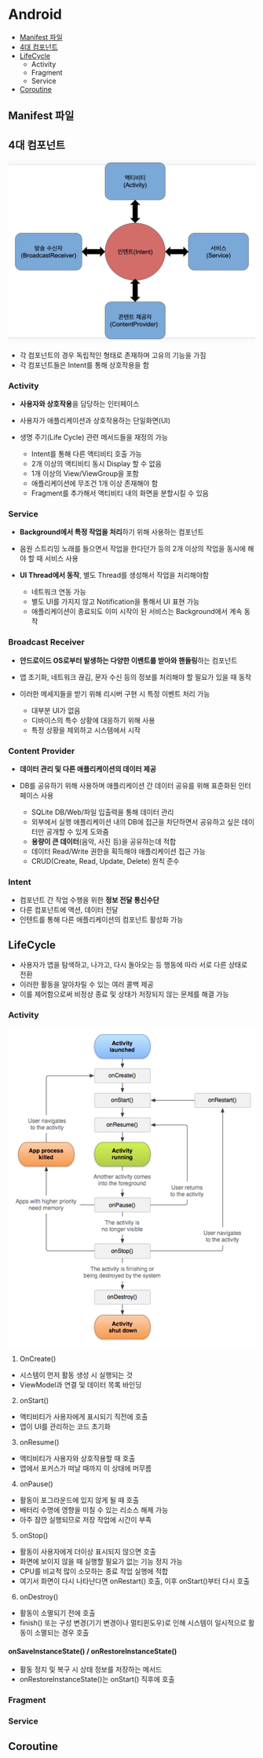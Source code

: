 # Android

- [Manifest 파일](#Manifest-파일)
- [4대 컴포넌트](#4대-컴포넌트)
- [LifeCycle](#LifeCycle)
  + Activity
  + Fragment
  + Service
- [Coroutine](Coroutine)


## Manifest 파일

## 4대 컴포넌트

![components](../image/android_components.png)

- 각 컴포넌트의 경우 독립적인 형태로 존재하며 고유의 기능을 가짐
- 각 컴포넌트들은 Intent를 통해 상호작용을 함

### Activity
- **사용자와 상호작용**을 담당하는 인터페이스
- 사용자가 애플리케이션과 상호작용하는 단일화면(UI)
- 생명 주기(Life Cycle) 관련 메서드들을 재정의 가능

  + Intent를 통해 다른 액티비티 호출 가능
  + 2개 이상의 액티비티 동시 Display 할 수 없음
  + 1개 이상의 View/ViewGroup을 포함
  + 애플리케이션에 무조건 1개 이상 존재해야 함
  + Fragment를 추가해서 액티비티 내의 화면을 분할시킬 수 있음

### Service
- **Background에서 특정 작업을 처리**하기 위해 사용하는 컴포넌트
- 음원 스트리밍 노래를 들으면서 작업을 한다던가 등의 2개 이상의 작업을 동시에 해야 할 때 서비스 사용
- **UI Thread에서 동작**, 별도 Thread를 생성해서 작업을 처리해야함

  + 네트워크 연동 가능
  + 별도 UI를 가지지 않고 Notification을 통해서 UI 표현 가능
  + 애플리케이션이 종료되도 이미 시작이 된 서비스는 Background에서 계속 동작

### Broadcast Receiver
- **안드로이드 OS로부터 발생하는 다양한 이벤트를 받아와 핸들링**하는 컴포넌트
- 앱 초기화, 네트워크 끊김, 문자 수신 등의 정보를 처리해야 할 필요가 있을 때 동작
- 이러한 메세지들을 받기 위해 리시버 구현 시 특정 이벤트 처리 가능

  + 대부분 UI가 없음
  + 디바이스의 특수 상황에 대응하기 위해 사용
  + 특정 상황을 제외하고 시스템에서 시작

### Content Provider
- **데이터 관리 및 다른 애플리케이션의 데이터 제공**
- DB를 공유하기 위해 사용하며 애플리케이션 간 데이터 공유를 위해 표준화된 인터페이스 사용

  + SQLite DB/Web/파일 입출력을 통해 데이터 관리
  + 외부에서 실행 애플리케이션 내의 DB에 접근을 차단하면서 공유하고 싶은 데이터만 공개할 수 있게 도와줌
  + **용량이 큰 데이터**(음악, 사진 등)을 공유하는데 적합
  + 데이터 Read/Write 권한을 획득해야 애플리케이션 접근 가능
  + CRUD(Create, Read, Update, Delete) 원칙 준수

### Intent
- 컴포넌트 간 작업 수행을 위한 **정보 전달 통신수단**
- 다른 컴포넌트에 액션, 데이터 전달
- 인텐트를 통해 다른 애플리케이션의 컴포넌트 활성화 가능


## LifeCycle
- 사용자가 앱을 탐색하고, 나가고, 다시 돌아오는 등 행동에 따라 서로 다른 상태로 전환
- 이러한 활동을 알아차릴 수 있는 여러 콜백 제공
- 이를 제어함으로써 비정상 종료 및 상태가 저장되지 않는 문제를 해결 가능

### Activity
![components](../image/android_activitylifecycle.png)

1. OnCreate()
- 시스템이 먼저 활동 생성 시 실행되는 것
- ViewModel과 연결 및 데이터 목록 바인딩

2. onStart()
- 액티비티가 사용자에게 표시되기 직전에 호출
- 앱이 UI를 관리하는 코드 초기화

3. onResume()
- 액티비티가 사용자와 상호작용할 때 호출
- 앱에서 포커스가 떠날 때까지 이 상태에 머무름

4. onPause()
- 활동이 포그라운드에 있지 않게 될 때 호출
- 배터리 수명에 영향을 미칠 수 있는 리소스 해제 가능
- 아주 잠깐 실행되므로 저장 작업에 시간이 부족

5. onStop()
- 활동이 사용자에게 더이상 표시되지 않으면 호출
- 화면에 보이지 않을 때 실행할 필요가 없는 기능 정지 가능
- CPU를 비교적 많이 소모하는 종료 작업 실행에 적합
- 여기서 화면이 다시 나타난다면 onRestart() 호출, 이후 onStart()부터 다시 호출

6. onDestroy()
- 활동이 소멸되기 전에 호출
- finish() 또는 구성 변경(기기 변경이나 멀티윈도우)로 인해 시스템이 일시적으로 활동이 소멸되는 경우 호출


#### onSaveInstanceState() / onRestoreInstanceState()
* 활동 정지 및 복구 시 상태 정보를 저장하는 메서드
* onRestoreInstanceState()는 onStart() 직후에 호출

### Fragment

### Service


## Coroutine
